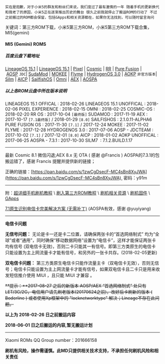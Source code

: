  `实在是抱歉，对于小米5的群友和粉丝们来说，我们度过了最有激情的一年
  随着手机的更新换代和我老了的原因，小米5正在逐渐推出历史的舞台
  很久之前我就停止了搬运ROM的行动了
  不过之前搬过的ROM都会保留，包括GApps和相关资源都在，如果你无法找到，可以随时留言询问`
  
关键词：第三方ROM下载，小米5第三方ROM，小米5第三方ROM下载合集，MI5(gemini)
#### MI5 (Gemini) ROMS
##### 百度云盘下载地址
[LineageOS 15.1](https://pan.baidu.com/s/1o7J9T5S) | [LineageOS 15.1](http://pan.baidu.com/s/1bo7m39d) | [Pixel](https://pan.baidu.com/s/1htWOz5M) | [Cosmic](https://pan.baidu.com/s/1nwJf9kH) | [RR](https://pan.baidu.com/s/1dF3n8cx) | [Pure Fusion](https://pan.baidu.com/s/1jI9YyAa) | [AOSP](http://pan.baidu.com/s/1hrCxiOO) `JDC`| [SudaMod](https://pan.baidu.com/s/1nuTOCwp) | [MOKEE](https://pan.baidu.com/s/1kVQLeJ1) | [Flyme](https://pan.baidu.com/s/1o7LJqPk) | [HydrogenOS 3.0](http://pan.baidu.com/s/1dE3KGi1) | [AOKP](http://pan.baidu.com/s/1kUCvQ7t) `非官方版本`| [Silm](https://pan.baidu.com/s/1dFL6eeH) | [AICP](http://pan.baidu.com/s/1pKPeXCJ) | [SailfishOS](https://pan.baidu.com/s/1sl5A5pb) | [Omni](https://pan.baidu.com/s/1ht1FZBQ) | [AEX](https://pan.baidu.com/s/1gfy3vVl) | [AOSPA](https://pan.baidu.com/s/1sl8rYWl)

##### 以上各ROM云盘中所在版本说明
LINEAGEOS 15.1 OFFICAL : 2018-02-26
LINEAGEOS 15.1 UNOFFICAL : 2018-02-06
PIXEL EXPERIENCE : 2018-02-15
OMNI : 2018-02-25
COSMIC-OS : 2018-02-20
RR OS : 2017-10-04 `[最终版]`
SUDAMOD : 2017-11-19
AEX : 2017-10-17 `[7.1最终版]` / 2018-01-29 `[8.0]`
SAILFISHOS : 2.1.0.11-ALPHA6
PURE FUSION OS : 2017-11-30 `[7.1]` / 2017-12-24
MOKEE : 2017-11-02
FLYME : 2017-12-28
HYDROGENOS 3.0 : 2017-07-06
AOSP - JDCTEAM : 2017-10-02 `[7.1]` / 2017-12-01 `[8.0]`
AICP : 2018-01-02
AOKP UNOFFICAL : 2017-06-25
AOSPA - 7.3.1 : 2017-10-30
SILM7  : 7.1.2.BUILD.1.17

* * *

最新 Cosmic 8.1 微信闪退;AEX 8.x 无 OTA ( 感谢 @Francis ) AOSPA的7.3.1的包搬运错了，感谢 Francis 提醒并提供新的链接；

正确的链接：[https://pan.baidu.com/s/1zwCgDsecF-MC4sBn8XyJWA](https://pan.baidu.com/s/1zwCgDsecF-MC4sBn8XyJWA)  密码：y91m

* * *

附：[超详细手机刷机教程](https://kuoxo.com/%e6%89%8b%e6%9c%ba%e5%88%b7%e6%9c%ba%e6%95%99%e7%a8%8b/) \ [刷入第三方ROM教程](http://www.miui.com/thread-7308186-1-1.html) \ [刷机相关资源](https://x.kuoxo.com) \ [刷机固件](https://pan.baidu.com/s/1jHO4BVg) \ [GApps](https://x.kuoxo.com/t/gapps) 

[7.1原生识别电信卡完美解决方案 (无需补丁)](http://www.miui.com/thread-6617564-1-1.html) (AOSPA有效，感谢 @yuyiyang)

* * *

**电信卡问题** 

**无信号问题：** 无论是卡一还是卡二位置，请确保两张卡的“首选网络制式” 均为“全球”或者“通用”，同时确保“移动数据网络”设置为“电信卡”，这样才能保证两张卡均有信号 (双电信卡无效)，否则二卡只能其一有信号。即第三方类原生的电信卡只能设置为主上网流量卡才能有信号，和另外的一张卡共存。(2018-02-05更新)

**双电信卡问题：** 第三方类原生电信卡只能作流量主卡（双电信卡无效），否则无信号；电信卡只能设置为主上网流量卡才能有信号，如果双电信卡且二卡只是用来收发短信推介使用 MIUI ，且只能 MIUI 才兼容 。

~~**提示：**2017-08-27 之后的新版本 AOSP/AEX “首选网络制式” 处只有LET/3G/2G，电信用户请先刷老版本(20170624之前)，改好后卡刷新的版本 ( Boderline ) 或者使用Xp框架中的 "locknetworktype" 解决；Lineage不存在此问题。~~

**以上为 2018-02-26 日之前搬运内容**

**2018-06-01 日之后搬运的内容,暂无搬运计划**

* * *


Xiaomi ROMs QQ Group number：201666158

**刷机有风险，操作需谨慎。此MD只提供相关技术支持，不承担任何刷机风险和相关责任**

